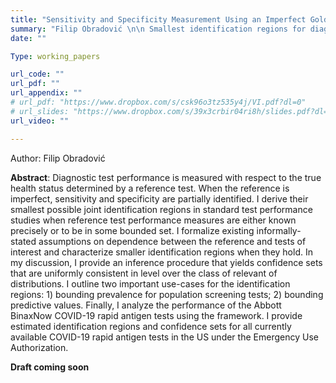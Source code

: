 ```yaml
---
title: "Sensitivity and Specificity Measurement Using an Imperfect Gold Standard: Identification and Inference"
summary: "Filip Obradović \n\n Smallest identification regions for diagnostic test performance measures and their estimation."
date: ""

Type: working_papers

url_code: ""
url_pdf: ""
url_appendix: ""
# url_pdf: "https://www.dropbox.com/s/csk96o3tz535y4j/VI.pdf?dl=0"
# url_slides: "https://www.dropbox.com/s/39x3crbir04ri8h/slides.pdf?dl=0"
url_video: ""

---
```

Author: Filip Obradović

**Abstract**: Diagnostic test performance is measured with respect to the true health status determined by a reference test. When the reference is imperfect, sensitivity and specificity are partially identified. I derive their smallest possible joint identification regions in standard test performance studies when reference test performance measures are either known precisely or to be in some bounded set. I formalize existing informally-stated assumptions on dependence between the reference and tests of interest and characterize smaller identification regions when they hold. In my discussion, I provide an inference procedure that yields confidence sets that are uniformly consistent in level over the class of relevant of distributions. I outline two important use-cases for the identification regions: $1)$ bounding prevalence for population screening tests; $2)$ bounding predictive values. Finally, I analyze the performance of the Abbott BinaxNow COVID-19 rapid antigen tests using the framework. I provide estimated identification regions and confidence sets for all currently available COVID-19 rapid antigen tests in the US under the Emergency Use Authorization.

**Draft coming soon**

